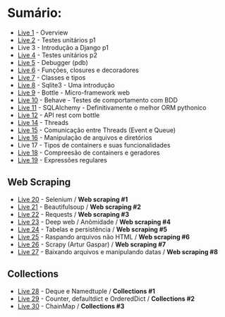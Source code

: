 # Sumário:
- [Live 1](./Live1) - Overview
- [Live 2](./Live2) - Testes unitários p1
- Live 3 - Introdução a Django p1
- [Live 4](./Live4) - Testes unitários p2
- [Live 5](./Live5) - Debugger (pdb)
- [Live 6](./Live6) - Funções, closures e decoradores
- [Live 7](./Live7) - Classes e tipos
- [Live 8](./Live8) - Sqlite3 - Uma introdução
- [Live 9](./Live9) - Bottle - Micro-framework web
- [Live 10](./Live10) - Behave - Testes de comportamento com BDD
- [Live 11](./Live11) - SQLAlchemy - Definitivamente o melhor ORM pythonico
- [Live 12](./Live12) - API rest com bottle
- [Live 14](./Live14) - Threads
- [Live 15](./Live15) - Comunicação entre Threads (Event e Queue)
- [Live 16](./Live16) - Manipulação de arquivos e diretórios
- Live 17 - Tipos de containers e suas funcionalidades
- [Live 18](./Live18) - Compreesão de containers e geradores
- [Live 19](./Live19) - Expressões regulares

## Web Scraping
- [Live 20](./Live20) - Selenium / **Web scraping #1**
- [Live 21](./Live21) - Beautifulsoup / **Web scraping #2**
- [Live 22](./Live22) - Requests / **Web scraping #3**
- [Live 23](./Live23) - Deep web / Anômidade / **Web scraping #4**
- [Live 24](./Live24) - Tabelas e persistência / **Web scraping #5**
- [Live 25](./Live25) - Raspando arquivos não HTML / **Web scraping #6**
- [Live 26](./Live26) - Scrapy (Artur Gaspar) / **Web scraping #7**
- [Live 27](./Live27) - Baixando arquivos e manipulando datas / **Web scraping #8**

## Collections
- [Live 28](./Live28) - Deque e Namedtuple / **Collections #1**
- [Live 29](./Live29) - Counter, defaultdict e OrderedDict / **Collections #2**
- [Live 30](./Live30) - ChainMap / **Collections #3**
